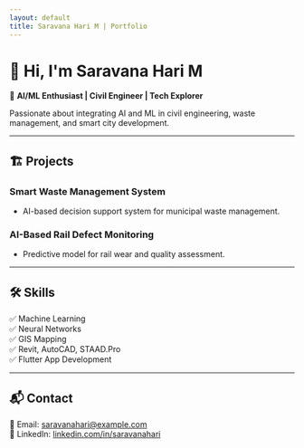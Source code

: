 ```yaml
---
layout: default
title: Saravana Hari M | Portfolio
---
```


# 👋 Hi, I'm Saravana Hari M  
🚀 **AI/ML Enthusiast | Civil Engineer | Tech Explorer**  

Passionate about integrating AI and ML in civil engineering, waste management, and smart city development.

---

## 🏗 Projects  
### **Smart Waste Management System**  
- AI-based decision support system for municipal waste management.  

### **AI-Based Rail Defect Monitoring**  
- Predictive model for rail wear and quality assessment.  

---

## 🛠 Skills  
✅ Machine Learning  
✅ Neural Networks  
✅ GIS Mapping  
✅ Revit, AutoCAD, STAAD.Pro  
✅ Flutter App Development  

---

## 📬 Contact  
📧 Email: [saravanahari@example.com](mailto:saravanahari@example.com)  
🔗 LinkedIn: [linkedin.com/in/saravanahari](https://linkedin.com/in/saravanahari)  
